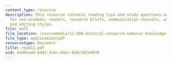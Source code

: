 ```yaml
---
content_type: resource
description: This resource contains reading tips and study questions on research writing
  for non-academic readers, research briefs, communication channels, writing support,
  and editing styles.
file: null
file_location: /coursemedia/11-800-doctoral-research-seminar-knowledge-in-the-public-arena-spring-2007/e4d66ad464822a4c64ecb58c582e9076_read11.pdf
file_type: application/pdf
resourcetype: Document
title: read11.pdf
uid: e4d66ad4-6482-2a4c-64ec-b58c582e9076
---
```

